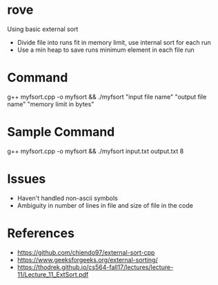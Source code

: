 # rove 
Using basic external sort

- Divide file into runs fit in memory limit, use internal sort for each run 
- Use a min heap to save runs minimum element in each file run

# Command 
g++ myfsort.cpp -o myfsort && ./myfsort "input file name" "output file name" "memory limit in bytes"
# Sample Command
g++ myfsort.cpp -o myfsort && ./myfsort input.txt output.txt 8

# Issues
- Haven't handled non-ascii symbols
- Ambiguity in number of lines in file and size of file in the code
# References
- https://github.com/chiendo97/external-sort-cpp
- https://www.geeksforgeeks.org/external-sorting/
- https://thodrek.github.io/cs564-fall17/lectures/lecture-11/Lecture_11_ExtSort.pdf